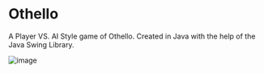 # Othello
A Player VS. AI Style game of Othello. Created in Java with the help of the Java Swing Library. 



![image](https://i.imgur.com/CJw90eY.gif)
